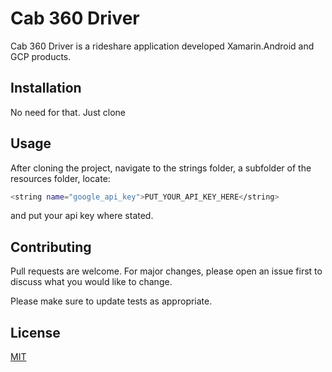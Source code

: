 # Cab 360 Driver

Cab 360 Driver is a rideshare application developed Xamarin.Android and GCP products.

## Installation

No need for that. Just clone

## Usage

After cloning the project, navigate to the strings folder, a subfolder of the resources folder, locate:

```bash
<string name="google_api_key">PUT_YOUR_API_KEY_HERE</string>
```

and put your api key where stated.

## Contributing
Pull requests are welcome. For major changes, please open an issue first to discuss what you would like to change.

Please make sure to update tests as appropriate.

## License
[MIT](https://opensource.org/licenses/MIT)
